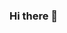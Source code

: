 ### Hi there 👋

<!--
Hello everyone! My name is Jai Deshmukh and I am a second-year student at Virginia Tech. At VT, I am majoring in Software Systems and minoring in Astronomy, as I enjoy the seeing the possibilites of humans in space and on other worlds, as well enjoying the thrill of exploration overall.

I currently work as an intern through MITRE and VT, in which I am currently working on moving object detection and containment. 

Outside of school and work, I am the Kotlin Technical Lead for the Virginia Tech Developer Student Club and the Student Engineering Council representative for the AIAA (American Institute of Aeronautics and Astronautics) at VT. 

My hobbies include camping, hiking, and making projects I'm enthusiastic about. If you have any questions or would like to reach out me to about anything, my email is djai@vt.edu.

- Jai

--!>
